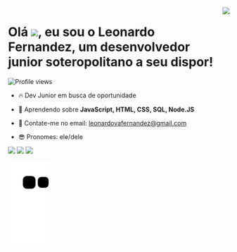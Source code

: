 <img align="right" height="590em" src="[https://www.canva.com/design/DAFS96rVQZw/GAW4CohlhLwH7upQXRjTJg/view?utm_content=DAFS96rVQZw&utm_campaign=designshare&utm_medium=link&utm_source=publishsharelink&mode=preview](https://www.canva.com/design/DAFS96rVQZw/view)"/>

<h1 align="left">Olá <img src="https://raw.githubusercontent.com/kaueMarques/kaueMarques/master/hi.gif" height="30px">, eu sou o Leonardo Fernandez, um desenvolvedor junior soteropolitano a seu dispor!</h1>
<p align="left"> <img src="https://komarev.com/ghpvc/?username=maykbrito&color=yellow" alt="Profile views" /> </p>

- 🔥 Dev Junior em busca de oportunidade 

- 💯 Aprendendo sobre **JavaScript, HTML, CSS, SQL, Node.JS**

- 💬 Contate-me no email: leonardovafernandez@gmail.com

- 😎 Pronomes: ele/dele

<div> 
  <a href="https://instagram.com/leonardovafernandez" target="_blank"><img src="https://img.shields.io/badge/-Instagram-%23E4405F?style=for-the-badge&logo=instagram&logoColor=white" target="_blank"></a> 
  <a href = "mailto:leonardovafernandez@gmail.com"><img src="https://img.shields.io/badge/-Gmail-%23333?style=for-the-badge&logo=gmail&logoColor=white" target="_blank"></a>
  <a href="https://www.linkedin.com/in/leonardo-fernandez-5aa32138/" target="_blank"><img src="https://img.shields.io/badge/-LinkedIn-%230077B5?style=for-the-badge&logo=linkedin&logoColor=white" target="_blank"></a> 
 
  ![Snake animation](https://github.com/rafaballerini/rafaballerini/blob/output/github-contribution-grid-snake.svg)
 
</div>

